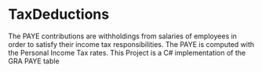 # TaxDeductions
The PAYE contributions are withholdings from salaries of employees in order to satisfy their income tax responsibilities. The PAYE is computed with the Personal Income Tax rates.
This Project is a C# implementation of the GRA PAYE table  
